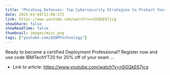```yaml
---
title: "Phishing Defenses: Top Cybersecurity Strategies to Protect Your Data"
date: 2025-03-04T12:08:17Z
link: https://www.youtube.com/watch?v=nSGQkE67jcg
showShare: false
showReadTime: false
thumbnail: images/misc.png
tags: ["youtube.com/@IBMTechnology"]
---
```

Ready to become a certified Deployment Professional? Register now and use code IBMTechYT20 for 20% off of your exam ...

- Link to article: https://www.youtube.com/watch?v=nSGQkE67jcg